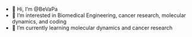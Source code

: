 - 👋 Hi, I’m @BeVaPa
- 👀 I’m interested in Biomedical Engineering, cancer research, molecular dynamics, and coding
- 🌱 I’m currently learning molecular dynamics and cancer research 


<!---
MoVaPa/MoVaPa is a ✨ special ✨ repository because its `README.md` (this file) appears on your GitHub profile.
You can click the Preview link to take a look at your changes.
--->
